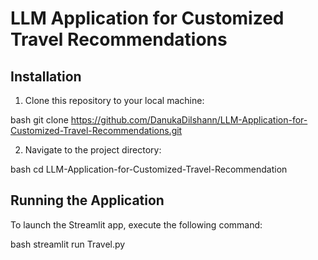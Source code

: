 # LLM Application for Customized Travel Recommendations


## Installation
1. Clone this repository to your local machine:
   
bash
   git clone https://github.com/DanukaDilshann/LLM-Application-for-Customized-Travel-Recommendations.git


2. Navigate to the project directory:
   
bash
   cd LLM-Application-for-Customized-Travel-Recommendation


## Running the Application
To launch the Streamlit app, execute the following command:

bash
streamlit run Travel.py